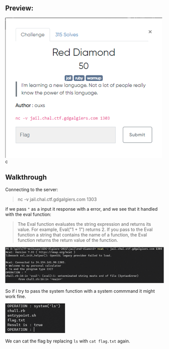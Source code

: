 

## Preview:

![](./img/desc.png)
c
## Walkthrough
Connecting to the server:
> nc -v jail.chal.ctf.gdgalgiers.com 1303

if we pass `"` as a input it response with a error, and we see that it handled with the eval function:

> The Eval function evaluates the string expression and returns its value. For example, Eval("1 + 1") returns 2. If you pass to the Eval function a string that contains the name of a function, the Eval function returns the return value of the function.

![](./img/res_err.png)

So if i try to pass the system function with a system commmand it might work fine.


![](./img/ls.png)

We can cat the flag by replacing `ls` with `cat flag.txt` again.  